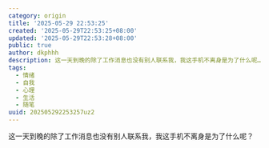 ```yaml
---
category: origin
title: '2025-05-29 22:53:25'
created: '2025-05-29T22:53:25+08:00'
updated: '2025-05-29T22:53:28+08:00'
public: true
author: dkphhh
description: 这一天到晚的除了工作消息也没有别人联系我，我这手机不离身是为了什么呢……
tags:
  - 情绪
  - 自我
  - 心理
  - 生活
  - 随笔
uuid: 202505292253257uz2
---
```


这一天到晚的除了工作消息也没有别人联系我，我这手机不离身是为了什么呢？
